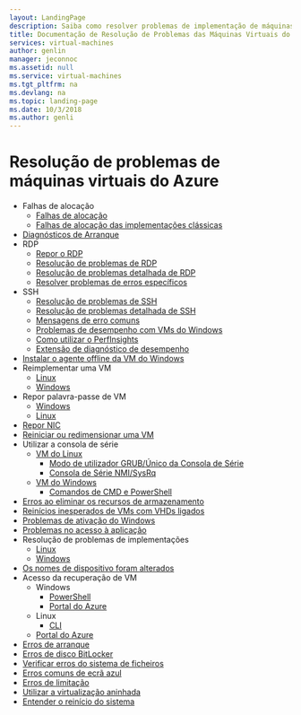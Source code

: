 ```yaml
---
layout: LandingPage
description: Saiba como resolver problemas de implementação de máquinas virtuais.
title: Documentação de Resolução de Problemas das Máquinas Virtuais do Azure | Microsoft Docs
services: virtual-machines
author: genlin
manager: jeconnoc
ms.assetid: null
ms.service: virtual-machines
ms.tgt_pltfrm: na
ms.devlang: na
ms.topic: landing-page
ms.date: 10/3/2018
ms.author: genli
---
```


# <a name="troubleshooting-azure-virtual-machines"></a>Resolução de problemas de máquinas virtuais do Azure

- Falhas de alocação
    - [Falhas de alocação](allocation-failure.md)
    - [Falhas de alocação das implementações clássicas](allocation-failure-classic.md)
- [Diagnósticos de Arranque](boot-diagnostics.md)
- RDP
    - [Repor o RDP](reset-rdp.md)
    - [Resolução de problemas de RDP](troubleshoot-rdp-connection.md)
    - [Resolução de problemas detalhada de RDP](detailed-troubleshoot-rdp.md)
    - [Resolver problemas de erros específicos](troubleshoot-specific-rdp-errors.md)
- SSH 
    - [Resolução de problemas de SSH](troubleshoot-ssh-connection.md)
    - [Resolução de problemas detalhada de SSH](detailed-troubleshoot-ssh-connection.md)
    - [Mensagens de erro comuns](error-messages.md)
    - [Problemas de desempenho com VMs do Windows](performance-diagnostics.md  )
    - [Como utilizar o PerfInsights](how-to-use-perfInsights.md)
    - [Extensão de diagnóstico de desempenho](performance-diagnostics-vm-extension.md)
- [Instalar o agente offline da VM do Windows](install-vm-agent-offline.md)
- Reimplementar uma VM
    - [Linux](redeploy-to-new-node-linux.md)
    - [Windows](redeploy-to-new-node-windows.md)
- Repor palavra-passe de VM
    - [Windows](reset-local-password-without-agent.md)
    - [Linux](reset-password.md)
- [Repor NIC](reset-network-interface.md)
- [Reiniciar ou redimensionar uma VM](restart-resize-error-troubleshooting.md)
- Utilizar a consola de série
    - [VM do Linux](serial-console-linux.md)
        - [Modo de utilizador GRUB/Único da Consola de Série](serial-console-grub-single-user-mode.md)
        - [Consola de Série NMI/SysRq](serial-console-nmi-sysrq.md)
    - [VM do Windows](serial-console-windows.md)
        - [Comandos de CMD e PowerShell](serial-console-cmd-ps-commands.md)
- [Erros ao eliminar os recursos de armazenamento](storage-resource-deletion-errors.md      )
- [Reinícios inesperados de VMs com VHDs ligados](unexpected-reboots-attached-vhds.md)
- [Problemas de ativação do Windows](troubleshoot-activation-problems.md)
- [Problemas no acesso à aplicação](troubleshoot-app-connection.md)
- Resolução de problemas de implementações
    - [Linux](troubleshoot-deploy-vm-linux.md)
    - [Windows](troubleshoot-deploy-vm-windows.md)
- [Os nomes de dispositivo foram alterados](troubleshoot-device-names-problems.md)
- Acesso da recuperação de VM
    - Windows
        - [PowerShell](troubleshoot-recovery-disks-windows.md)
        - [Portal do Azure](troubleshoot-recovery-disks-portal-windows.md)
    - Linux
        - [CLI](troubleshoot-recovery-disks-linux.md)
    - [Portal do Azure](troubleshoot-recovery-disks-portal-linux.md)
- [Erros de arranque](boot-error-troubleshoot.md)
- [Erros de disco BitLocker](troubleshoot-bitlocker-boot-error.md)
- [Verificar erros do sistema de ficheiros](troubleshoot-check-disk-boot-error.md)
- [Erros comuns de ecrã azul](troubleshoot-common-blue-screen-error.md)
- [Erros de limitação](troubleshooting-throttling-errors.md)
- [Utilizar a virtualização aninhada](troubleshoot-vm-by-use-nested-virtualization.md)
- [Entender o reinício do sistema](understand-vm-reboot.md)

